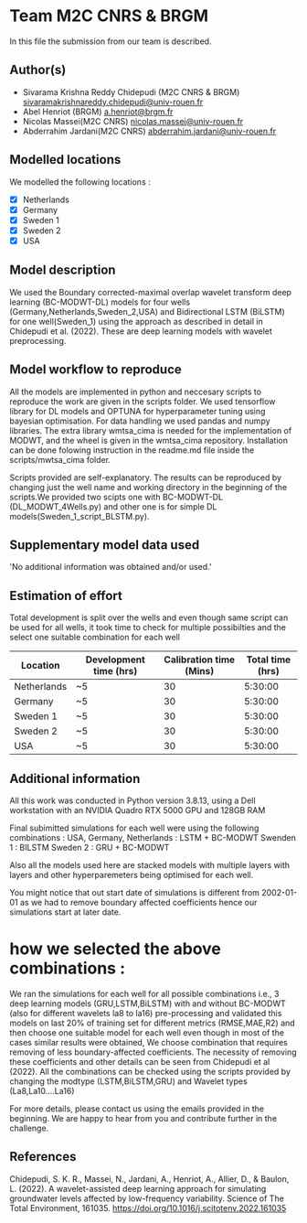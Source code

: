 # Team M2C CNRS & BRGM

In this file the submission from our team is described. 

## Author(s)

- Sivarama Krishna Reddy Chidepudi (M2C CNRS & BRGM) sivaramakrishnareddy.chidepudi@univ-rouen.fr
- Abel Henriot (BRGM) a.henriot@brgm.fr
- Nicolas Massei(M2C CNRS) nicolas.massei@univ-rouen.fr
- Abderrahim Jardani(M2C CNRS) abderrahim.jardani@univ-rouen.fr

## Modelled locations

We modelled the following locations :

- [x] Netherlands
- [X] Germany
- [X] Sweden 1
- [X] Sweden 2
- [X] USA

## Model description

We used the Boundary corrected-maximal overlap wavelet transform deep learning (BC-MODWT-DL) models for four wells (Germany,Netherlands,Sweden_2,USA) and Bidirectional LSTM (BiLSTM) for one well(Sweden_1) using the approach as described in detail in Chidepudi et al. (2022). These are deep learning models with wavelet preprocessing.  

## Model workflow to reproduce
All the models are implemented in python and neccesary scripts to reproduce the work  are given in the scripts folder. We used tensorflow library for DL models and OPTUNA for hyperparameter tuning using bayesian optimisation. For data handling we used pandas and numpy libraries. The extra library wmtsa_cima is needed for the implementation of MODWT, and the wheel is given in the wmtsa_cima repository. Installation can be done folowing instruction in the readme.md file inside the scripts/mwtsa_cima folder. 

Scripts provided are self-explanatory. The results can be reproduced by changing just the well name and working directory in the beginning of the scripts.We provided two scipts one with BC-MODWT-DL (DL_MODWT_4Wells.py) and other one is for simple DL models(Sweden_1_script_BLSTM.py).   

## Supplementary model data used

'No additional information was obtained and/or used.'

## Estimation of effort


Total development is split over the wells and even though same script can be used for all wells, it took time to check for multiple possibilties and the select one suitable combination for each well 

| Location    | Development time (hrs) | Calibration time (Mins) | Total time (hrs) | 
|-------------|------------------------|----------------------|------------------|
| Netherlands | ~5                     | 30                   | 5:30:00          |
| Germany     | ~5                     | 30                   | 5:30:00          |
| Sweden 1    | ~5                     | 30                   | 5:30:00          |
| Sweden 2    | ~5                     | 30                   | 5:30:00          |
| USA         | ~5                     | 30                   | 5:30:00          |

## Additional information
All this work was conducted in Python version 3.8.13, using a
Dell workstation with an NVIDIA Quadro RTX 5000 GPU and 128GB RAM


Final subimitted simulations for each well were using the following combinations  :
USA, Germany, Netherlands : LSTM + BC-MODWT
Swenden 1 : BILSTM
Sweden 2 : GRU + BC-MODWT

Also all the models used here are stacked models with multiple layers with layers and other hyperparemeters being optimised for each well.
 
You might notice that out start date of simulations is different from 2002-01-01 as we had to remove boundary affected coefficients hence our simulations start at later date.

# how we selected the above combinations :
We ran the simulations for each well for all possible combinations i.e., 3 deep learning models (GRU,LSTM,BiLSTM) with and without BC-MODWT (also for different wavelets la8 to la16) pre-processing and validated this models on last 20% of training set for different metrics (RMSE,MAE,R2) and then choose one suitable model for each well even though in most of the cases similar results were obtained, We choose combination that requires removing of less boundary-affected coefficients. The necessity of removing these coefficients and other details can be seen from Chidepudi et al (2022). All the combinations can be checked using the scripts provided by changing the modtype (LSTM,BiLSTM,GRU) and Wavelet types (La8,La10....La16) 

For more details, please contact us using the emails provided in the beginning. We are happy to hear from you and contribute further in the challenge.


## References
Chidepudi, S. K. R., Massei, N., Jardani, A., Henriot, A., Allier, D., & Baulon, L. (2022). A wavelet-assisted deep learning approach for simulating groundwater levels affected by low-frequency variability. Science of The Total Environment, 161035. https://doi.org/10.1016/j.scitotenv.2022.161035
